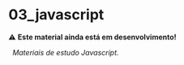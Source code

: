 # 03_javascript
:warning: **Este material ainda está em desenvolvimento!**

&nbsp;
*Materiais de estudo Javascript.*
